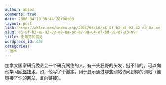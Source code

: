 ```yaml
---
author: abloz
comments: true
date: 2006-04-10 06:44:28+00:00
layout: post
link: http://abloz.com/index.php/2006/04/10/e5-8f-b2-e8-92-82-e8-8a-ac-e7-9a-84-e7-bd-91-e7-ab-99/
slug: e5-8f-b2-e8-92-82-e8-8a-ac-e7-9a-84-e7-bd-91-e7-ab-99
title: 史蒂芬的网站
wordpress_id: 658
categories:
- 技术
---
```


加拿大国家研究委员会一个研究网络的人，有一头狂野的头发，挺不错的。可以向他学习[网络技术](http://www.downes.ca/)。如，他写了个[脚本](http://www.downes.ca/referrers.htm)，用于显示通过哪些网站访问到你的网站（谁链接了你的网站，反向链接）。
